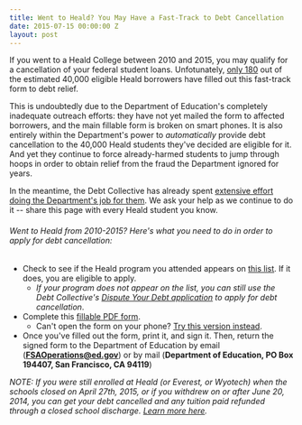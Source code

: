 ```yaml
---
title: Went to Heald? You May Have a Fast-Track to Debt Cancellation
date: 2015-07-15 00:00:00 Z
layout: post
---
```


If you went to a Heald College between 2010 and 2015, you may qualify for a cancellation of your federal student loans. Unfotunately, [only 180](https://twitter.com/alliebidwell/status/614149753560002560) out of the estimated 40,000 eligible Heald borrowers have filled out this fast-track form to debt relief. 

This is undoubtedly due to the Department of Education's completely inadequate outreach efforts: they have not yet mailed the form to affected borrowers, and the main fillable form is broken on smart phones. It is also entirely within the Department's power to *automatically* provide debt cancellation to the 40,000 Heald students they've decided are eligible for it. And yet they continue to force already-harmed students to jump through hoops in order to obtain relief from the fraud the Department ignored for years. 

In the meantime, the Debt Collective has already spent [extensive effort doing the Department's job for them](http://civichall.org/civicist/what-the-dept-of-education-should-have-done-years-ago/). We ask your help as we continue to do it -- share this page with every Heald student you know. 

###### Went to Heald from 2010-2015? Here's what you need to do in order to apply for debt cancellation:


* Check to see if the Heald program you attended appears on [this list](https://studentaid.ed.gov/sa/sites/default/files/heald-findings.pdf). If it does, you are eligible to apply.
	* *If your program does not appear on the list, you can still use the Debt Collective's [Dispute Your Debt application](debtcollective.org/corinthiandtr) to apply for debt cancellation*.
* Complete this [fillable PDF form](https://studentaid.ed.gov/sa/sites/default/files/heald-attestation-form.pdf).
	* Can't open the form on your phone? [Try this version instead](https://studentaid.ed.gov/sa/sites/default/files/heald-attestation-text-only.html).
* Once you've filled out the form, print it, and sign it. Then, return the signed form to the Department of Education by email (**FSAOperations@ed.gov**) or by mail (**Department of Education, PO Box 194407, San Francisco, CA 94119**)

*NOTE: If you were still enrolled at Heald (or Everest, or Wyotech) when the schools closed on April 27th, 2015, or if you withdrew on or after June 20, 2014, you can get your debt cancelled and any tuition paid refunded through a closed school discharge. [Learn more here](http://blog.debtcollective.org/your-school-has-closed-now-what/).*
     


